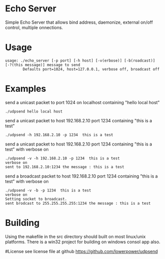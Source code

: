 # Echo Server 
Simple Echo Server that allows bind address, daemonize, external on/off control, multiple onnections.


# Usage
```
usage: ./echo_server [-p port] [-h host] [-v(erbose)] [-b(roadcast)] [-?(this message)] message to send
        Defaults port=1024, host=127.0.0.1, verbose off, broadcast off
```

# Examples

send a unicast packet to port 1024 on localhost containing "hello local host"
```
./udpsend hello local host
```

send a unicast packet to host 192.168.2.10 port 1234  containing "this is a test"
```
./udpsend -h 192.168.2.10 -p 1234  this is a test
```

send a unicast packet to host 192.168.2.10 port 1234  containing "this is a test" with verbose on
```
./udpsend -v -h 192.168.2.10 -p 1234  this is a test
verbose on
sent to 192.168.2.10:1234 the message : this is a test
```

send a broadcast packet to host 192.168.2.10 port 1234 containing "this is a test" with verbose on
```
./udpsend -v -b -p 1234  this is a test
verbose on
Setting socket to broadcast.
sent brodcast to 255.255.255.255:1234 the message : this is a test
```

# Building
Using the makefile in the src directory should built on most linux/unix platforms.   There is a win32 project for building on windows consol app also.


#License
see license file at github
https://github.com/lowerpower/udpsend




